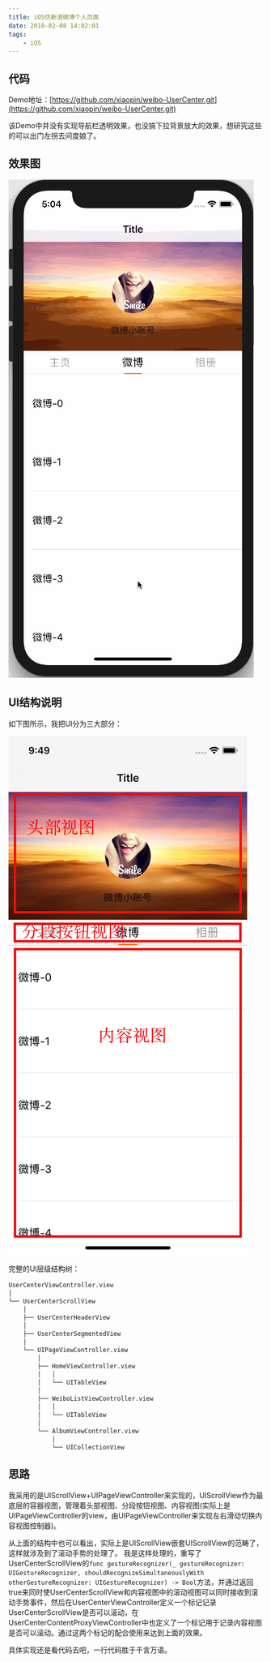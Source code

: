 ```yaml
---
title: iOS仿新浪微博个人页面
date: 2018-02-08 14:02:01
tags:
	- iOS
---
```


## 代码

Demo地址：[https://github.com/xiaopin/weibo-UserCenter.git](https://github.com/xiaopin/weibo-UserCenter.git)

该Demo中并没有实现导航栏透明效果，也没搞下拉背景放大的效果，想研究这些的可以出门左拐去问度娘了。


## 效果图

![GIF](/images/201802/weibo-preview.gif)


## UI结构说明

如下图所示，我把UI分为三大部分：

![UI说明](/images/201802/weibo-UI-description.png)

完整的UI层级结构树：

```
UserCenterViewController.view
│
└── UserCenterScrollView
	│
	├── UserCenterHeaderView
	│
	├── UserCenterSegmentedView
	│
	└── UIPageViewController.view
		│
		├── HomeViewController.view
		│	│
		│	└── UITableView
		│
		├── WeiboListViewController.view
		│	│
		│	└── UITableView
		│
		└── AlbumViewController.view
			│
			└── UICollectionView
```


## 思路

我采用的是UIScrollView+UIPageViewController来实现的，UIScrollView作为最底层的容器视图，管理着头部视图、分段按钮视图、内容视图(实际上是UIPageViewController的view，由UIPageViewController来实现左右滑动切换内容视图控制器)。

从上面的结构中也可以看出，实际上是UIScrollView嵌套UIScrollView的范畴了，这样就涉及到了滚动手势的处理了。
我是这样处理的，重写了UserCenterScrollView的`func gestureRecognizer(_ gestureRecognizer: UIGestureRecognizer, shouldRecognizeSimultaneouslyWith otherGestureRecognizer: UIGestureRecognizer) -> Bool`方法，并通过返回true来同时使UserCenterScrollView和内容视图中的滚动视图可以同时接收到滚动手势事件，然后在UserCenterViewController定义一个标记记录UserCenterScrollView是否可以滚动，在UserCenterContentProxyViewController中也定义了一个标记用于记录内容视图是否可以滚动。通过这两个标记的配合使用来达到上面的效果。

具体实现还是看代码去吧，一行代码胜于千言万语。